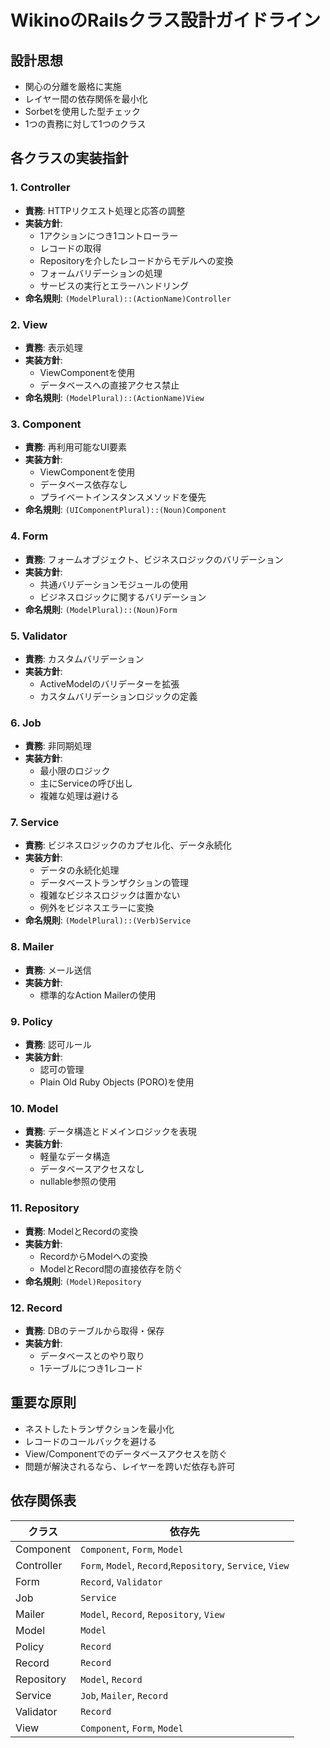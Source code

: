 # WikinoのRailsクラス設計ガイドライン

## 設計思想

- 関心の分離を厳格に実施
- レイヤー間の依存関係を最小化
- Sorbetを使用した型チェック
- 1つの責務に対して1つのクラス

## 各クラスの実装指針

### 1. Controller

- **責務**: HTTPリクエスト処理と応答の調整
- **実装方針**:
  - 1アクションにつき1コントローラー
  - レコードの取得
  - Repositoryを介したレコードからモデルへの変換
  - フォームバリデーションの処理
  - サービスの実行とエラーハンドリング
- **命名規則**: `(ModelPlural)::(ActionName)Controller`

### 2. View

- **責務**: 表示処理
- **実装方針**:
  - ViewComponentを使用
  - データベースへの直接アクセス禁止
- **命名規則**: `(ModelPlural)::(ActionName)View`

### 3. Component

- **責務**: 再利用可能なUI要素
- **実装方針**:
  - ViewComponentを使用
  - データベース依存なし
  - プライベートインスタンスメソッドを優先
- **命名規則**: `(UIComponentPlural)::(Noun)Component`

### 4. Form

- **責務**: フォームオブジェクト、ビジネスロジックのバリデーション
- **実装方針**:
  - 共通バリデーションモジュールの使用
  - ビジネスロジックに関するバリデーション
- **命名規則**: `(ModelPlural)::(Noun)Form`

### 5. Validator

- **責務**: カスタムバリデーション
- **実装方針**:
  - ActiveModelのバリデーターを拡張
  - カスタムバリデーションロジックの定義

### 6. Job

- **責務**: 非同期処理
- **実装方針**:
  - 最小限のロジック
  - 主にServiceの呼び出し
  - 複雑な処理は避ける

### 7. Service

- **責務**: ビジネスロジックのカプセル化、データ永続化
- **実装方針**:
  - データの永続化処理
  - データベーストランザクションの管理
  - 複雑なビジネスロジックは置かない
  - 例外をビジネスエラーに変換
- **命名規則**: `(ModelPlural)::(Verb)Service`

### 8. Mailer

- **責務**: メール送信
- **実装方針**:
  - 標準的なAction Mailerの使用

### 9. Policy

- **責務**: 認可ルール
- **実装方針**:
  - 認可の管理
  - Plain Old Ruby Objects (PORO)を使用

### 10. Model

- **責務**: データ構造とドメインロジックを表現
- **実装方針**:
  - 軽量なデータ構造
  - データベースアクセスなし
  - nullable参照の使用

### 11. Repository

- **責務**: ModelとRecordの変換
- **実装方針**:
  - RecordからModelへの変換
  - ModelとRecord間の直接依存を防ぐ
- **命名規則**: `(Model)Repository`

### 12. Record

- **責務**: DBのテーブルから取得・保存
- **実装方針**:
  - データベースとのやり取り
  - 1テーブルにつき1レコード

## 重要な原則

- ネストしたトランザクションを最小化
- レコードのコールバックを避ける
- View/Componentでのデータベースアクセスを防ぐ
- 問題が解決されるなら、レイヤーを跨いだ依存も許可

## 依存関係表

| クラス     | 依存先                                                    |
| ---------- | --------------------------------------------------------- |
| Component  | `Component`, `Form`, `Model`                              |
| Controller | `Form`, `Model`, `Record`,`Repository`, `Service`, `View` |
| Form       | `Record`, `Validator`                                     |
| Job        | `Service`                                                 |
| Mailer     | `Model`, `Record`, `Repository`, `View`                   |
| Model      | `Model`                                                   |
| Policy     | `Record`                                                  |
| Record     | `Record`                                                  |
| Repository | `Model`, `Record`                                         |
| Service    | `Job`, `Mailer`, `Record`                                 |
| Validator  | `Record`                                                  |
| View       | `Component`, `Form`, `Model`                              |
